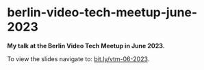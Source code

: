 # berlin-video-tech-meetup-june-2023

**My talk at the Berlin Video Tech Meetup in June 2023.**

To view the slides navigate to: [bit.ly/vtm-06-2023](https://bit.ly/vtm-06-2023).
